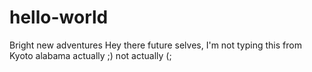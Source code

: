 # hello-world
Bright new adventures
Hey there future selves, I'm not typing this from Kyoto
alabama actually ;)
not actually (;
